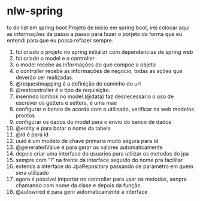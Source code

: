 # nlw-spring
to do list em spring boot
Projeto de inicio em spring boot, irei colocar aqui as informações de passo a passo para fazer o porjeto
da forma que eu entendi para que eu possa refazer sempre.

1. foi criado o projeto no spring initializr com dependencias de spring web
2. foi criado o model e o controller
3. o model recebe as informações do que compoe o objeto
4. o controller recebe as informações de negocio, todas as ações que deverão ser realizadas.
5. @requestmapping é a definição do caminho do url
6. @restcontroller é o tipo de requisição.
7. inserindo lombok no model (@data) faz desnecessario o uso de escrever os getters e setters, é uma mae
8. configurar o banco de acordo com o utilizado, verificar na web modelos prontos
9. configurar os dados do model para o envio do banco de dados
10. @entity é para botar o nome da tabela
11. @id é para id
12. uuid é um modelo de chave primaria muito segura para id
13. @generatedValue é para gerar os valores automaticamente
14. depois criar uma interface do usuarios para utilizar os metodos do jpa
15. sempre com "I" na frente da interface seguido do nome pra facilitar
16. extends a interface do JpaRepository passando de parametro em quem sera utilizado
17. agora é possivel importar no controller para usar os metodos, senpre chamando com nome da clase e depois da função
18. @autowired é para gerir automaticamente a interface
